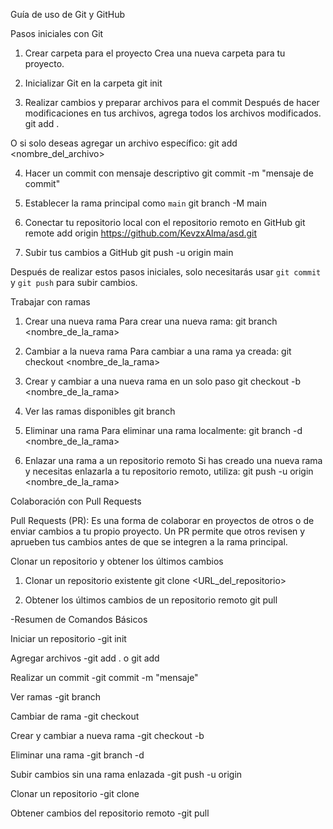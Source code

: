  Guía de uso de Git y GitHub

 Pasos iniciales con Git

 1. Crear carpeta para el proyecto
 Crea una nueva carpeta para tu proyecto.

 2. Inicializar Git en la carpeta
git init

 3. Realizar cambios y preparar archivos para el commit
 Después de hacer modificaciones en tus archivos, agrega todos los archivos modificados.
git add .

 O si solo deseas agregar un archivo específico:
git add <nombre_del_archivo>

 4. Hacer un commit con mensaje descriptivo
git commit -m "mensaje de commit"

 5. Establecer la rama principal como `main`
git branch -M main

 6. Conectar tu repositorio local con el repositorio remoto en GitHub
git remote add origin https://github.com/KevzxAlma/asd.git

 7. Subir tus cambios a GitHub
git push -u origin main

Después de realizar estos pasos iniciales, solo necesitarás usar `git commit` y `git push` para subir cambios.

 Trabajar con ramas

 1. Crear una nueva rama
 Para crear una nueva rama:
git branch <nombre_de_la_rama>

2. Cambiar a la nueva rama
Para cambiar a una rama ya creada:
git checkout <nombre_de_la_rama>

3. Crear y cambiar a una nueva rama en un solo paso
git checkout -b <nombre_de_la_rama>

4. Ver las ramas disponibles
git branch

5. Eliminar una rama
Para eliminar una rama localmente:
git branch -d <nombre_de_la_rama>

6. Enlazar una rama a un repositorio remoto
 Si has creado una nueva rama y necesitas enlazarla a tu repositorio remoto, utiliza:
git push -u origin <nombre_de_la_rama>

 Colaboración con Pull Requests

 Pull Requests (PR): Es una forma de colaborar en proyectos de otros o de enviar cambios a tu propio proyecto.
 Un PR permite que otros revisen y aprueben tus cambios antes de que se integren a la rama principal.

 Clonar un repositorio y obtener los últimos cambios

 1. Clonar un repositorio existente
git clone <URL_del_repositorio>

 2. Obtener los últimos cambios de un repositorio remoto
git pull

-Resumen de Comandos Básicos

Iniciar un repositorio
-git init

Agregar archivos
-git add . o git add <archivo>

Realizar un commit
-git commit -m "mensaje"

Ver ramas
-git branch

Cambiar de rama
-git checkout <rama>

Crear y cambiar a nueva rama
-git checkout -b <rama>

 Eliminar una rama
-git branch -d <rama>

Subir cambios sin una rama enlazada
-git push -u origin <rama>

Clonar un repositorio
-git clone <URL>

Obtener cambios del repositorio remoto
-git pull
